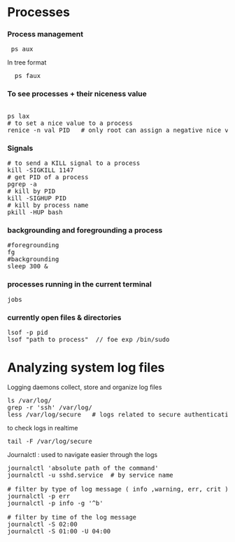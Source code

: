 # Processes

### Process management 
<pre> ps aux </pre>
In tree format
<pre>
  ps faux  
</pre>

### To see processes + their niceness value 
<pre> 
ps lax 
# to set a nice value to a process
renice -n val PID   # only root can assign a negative nice value 
</pre>

### Signals 
<pre>
# to send a KILL signal to a process 
kill -SIGKILL 1147
# get PID of a process
pgrep -a <process>
# kill by PID
kill -SIGHUP PID
# kill by process name 
pkill -HUP bash 
</pre> 

### backgrounding and foregrounding a process 
<pre>
#foregrounding 
fg 
#backgrounding 
sleep 300 &
</pre>

### processes running in the current terminal 
<pre>
jobs 
</pre>
### currently open files & directories 
<pre>
lsof -p pid
lsof "path_to_process"  // foe exp /bin/sudo 
</pre>

# Analyzing system log files 

Logging daemons collect, store and organize log files 

<pre>
ls /var/log/
grep -r 'ssh' /var/log/
less /var/log/secure   # logs related to secure authentication and authorization ( who gets root permissions , what app requested  privileges ... ) 
</pre>

to check logs in realtime 
<pre>
tail -F /var/log/secure 
</pre>

Journalctl : used to navigate easier through the logs 
<pre>
journalctl 'absolute path of the command' 
journalctl -u sshd.service  # by service name 

# filter by type of log message ( info ,warning, err, crit ) 
journalctl -p err 
journalctl -p info -g '^b' 

# filter by time of the log message 
journalctl -S 02:00 
journalctl -S 01:00 -U 04:00 
</pre>
















































































































































